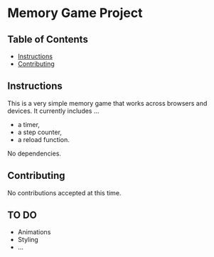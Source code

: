 # Memory Game Project

## Table of Contents

* [Instructions](#instructions)
* [Contributing](#contributing)

## Instructions

This is a very simple memory game that works across browsers and devices. It currently includes ...

* a timer,
* a step counter,
* a reload function.


No dependencies.

## Contributing

No contributions accepted at this time.

## TO DO

* Animations
* Styling
* ...